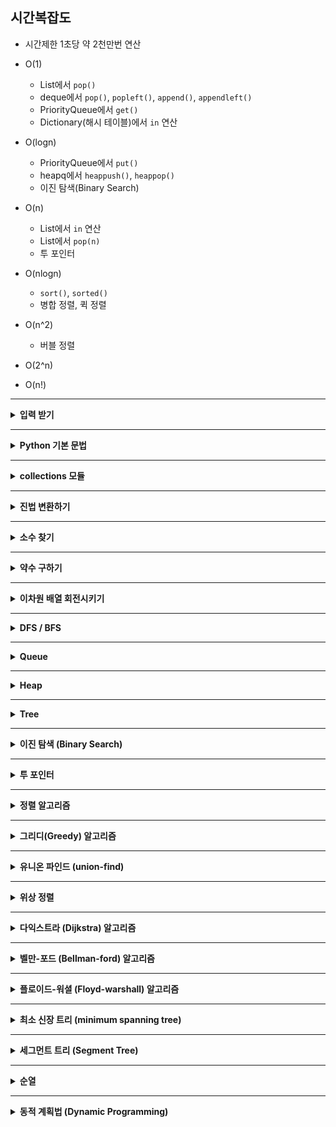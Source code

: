 
## 시간복잡도

- 시간제한 1초당 약 2천만번 연산

  
- O(1)
  - List에서 `pop()`
  - deque에서 `pop()`, `popleft()`, `append()`, `appendleft()`
  - PriorityQueue에서 `get()`
  - Dictionary(해시 테이블)에서 `in` 연산
- O(logn)
  - PriorityQueue에서 `put()`
  - heapq에서 `heappush()`, `heappop()`
  - 이진 탐색(Binary Search)
- O(n)
  - List에서 `in` 연산
  - List에서 `pop(n)`
  - 투 포인터
- O(nlogn)
  - `sort()`, `sorted()`
  - 병합 정렬, 퀵 정렬
- O(n^2)
  - 버블 정렬
- O(2^n)
- O(n!)


<hr>

<details>
<summary><b> 입력 받기</b></summary>

- 정수 1개<br>
  `num = int(input())` <br>
- 정수 2개 이상<br>
  `num1, num2 = map(int, input().split())` <br>
- 심화 버전<br>

  ```python
  lis = list(map(int, input().split()))  
  # 1 2 3 4 5 -> [1, 2, 3, 4, 5]
  ```
  
  ```python
  lis = list(map(int, input()))
  # 12345 -> [1, 2, 3, 4, 5]
  ```
  
  ```python
  lis = input().split()  
  # a b c d e -> ['a', 'b', 'c', 'd', 'e']
  ```
  
  ```python
  lis = []
  for _ in range(row):  # 행 수
    lis.append(list(map(int, input().split())))
  # 1 2 3
  # 4 5 6
  # ->
  # [[1, 2, 3], [4, 5, 6]]
  ```
  
- 효율적으로 입력 받기<br>
  ```python
  # 여러 줄을 반복해서 입력받아야할 때, input()을 사용하면 시간초과 에러가 발생하므로 sys.stdin.readline()를 사용
  import sys
  data = sys.stdin.readline().rstrip()  # rstrip()은 개행문자를 제거하기 위함
  ```

  ```python
  import sys
  input = sys.stdin.readline
  data = input()
  ```

- +_효율적으로 출력하기_
    - 주의) `print()` 안에 정수를 넣으면 TypeError가 발생하므로 `str()`로 형변환 해줘야함
    ```python
    import sys
    print = sys.stdout.write
    print('내용')
    ```
</details>
<hr>



<details>
<summary><b> Python 기본 문법</b></summary>

- <b>자주 쓰는 함수</b>
    - `리스트.insert(idx, value)`

    - 재귀함수의 최대 호출 횟수 제한 늘리기 (default: 3000)
        ```python
        import sys
        sys.setrecursionlimit(10000)
        ```
    
    <br>

- <b>Slicing</b>
    - 리스트 슬라이싱 결과 값은 리스트형
    - 실제 범위를 벗어나도 에러가 발생하지 않음!
      ```python
      lis = [2,4,6,8]
      lis[3:10]  # [8]
      ```
<br>

- <b> List Comprehension </b>

  - 기본 사용법
    ```python
    arr = [1,2,3,4,5]
    result = [x for x in arr]  # [1,2,3,4,5]
    ```
  - if문 사용
    ```python
    arr = [1,2,3,4,5]
    result = [x for x in arr if x < 3]  # [1,2]
    ```
  - if ~ else문 사용
    ```python
    arr = [5,3,2,7,1]
    result = ['small' if x < 3 else 'big' for x in arr]  # ['big', 'big', 'small', 'big', 'small']
    ```
    
<br>

- <b>리스트 → 문자열 </b>

  : 문자열이 들어 있는 리스트를 하나의 문자열로 합치기

    `''.join(리스트)`
    
<br>

- <b> 정렬하기 </b>

  - 리스트 정렬
  
    `리스트.sort()` : 리스트에 정렬된 값을 저장<br>
    `sorted(리스트)` : 리스트 값은 변하지 않고, 정렬된 값만 반환
    
    <br>
    
  - 문자열 정렬
  
    `sorted(문자열)` : 문자열 값은 변하지 않고, 정렬된 값만 리스트로 반환<br>
      
    <br>
    
  - `sort()`의 조건 지정하는 방법

      `lis = ["5e", "3a", "1a"]`일 때,
      
      1. 표현식 1개: 해당 표현식을 기준으로 정렬<br>
         `lis.sort(key=lambda x: x[1])    # ['3a', '1a', '5e']`
      
      2) 표현식 2개: 첫 번째 표현식을 우선으로 하고, 첫 번째 표현식이 같을 경우 두 번째 표현식에 따라 정렬<br>
        `lis.sort(key=lambda x: (x[1], x[0]))    # ['1a', '3a', '5e']`
         
<br>

- <b> 문자열이 알파벳/숫자인지 확인 </b>

  - 숫자로만 이루어져 있는지 확인: `문자열.isdecimal()`
    
  - 알파벳으로만 이루어져 있는지 확인: `문자열.isalpha()`
    
  - 숫자+알파벳으로 이루어져 있는지 확인: `문자열.isalnum()`
    
<br>

- <b>XOR 연산</b>
  
  : 값이 0이면 1로, 1이면 0으로 만들기

  - `^` 연산은 int형 변수에만 가능, '0111'과 같은 문자열에는 불가
  
    ```python
    num = 0
    print(num ^ 1)   # 1
    ```
    ```python
    num1 = 7    # 0111 (2진법)
    num2 = 8    # 1000 (2진법)
    print(num1 ^ num2)  # 15 (10진법) == 1111 (2진법)
    ```
    
<br>

- <b>Shift 연산</b>

  : bit를 한칸씩 밀기

    ```python
    num = 8 # 1000 (2진법)
    print(num >> 1) # 4 (10진법) == 0100 (2진법)
    print(num >> 2) # 2 (10진법) == 0010 (2진법)
    ```


</details><hr>


<details>
<summary><b> collections 모듈</b></summary>

- `defaultdict`
  - default 값을 설정하여 딕셔너리를 생성
  - 어떤 조건을 만족하면 특정 key의 value를 증가시키는 경우 유용하게 사용
    ```python
    dic = collections.defaultdict(int)  # default 값 : 0
    dic['A'] += 1 # 원래대로라면 존재하지 않는 key 값이므로 에러가 발생하지만, {'A': 1}이 됨
    ```

<br>

- `Counter`
  1. 원소의 빈도 세기<br>
     ```python
     from collections import Counter
     
     lis = ['a', 'b', 'b', 'c', 'b']
     
     # 기본 사용법
     Counter(lis)   # Counter({'b': 3, 'a': 1, 'c': 1})
     
     # List(Tuple) 형태로 전체 반환하기
     Counter(lis).most_common()   # [('b', 3), ('a', 1), ('c', 1)]
     
     # List(Tuple) 형태로 빈도 수 상위 k개 반환하기
     Counter(lis).most_common(2)  # [('b', 3), ('a', 1)]
     ```
    
  2. 두 리스트 빼기 (차집합)
      - 코드1) 중복 원소 제거
        ```python
        lis1 = ['a', 'b', 'b', 'c']
        lis2 = ['b', 'd']
        result = set(lis1) - set(lis2)  
        result = list(result) # ['a', 'c']
        ```
      - 코드2) 중복 원소 유지
        ```python
        from collections import Counter
        
        lis1 = ['a', 'b', 'b', 'c']
        lis2 = ['b', 'd']
        result = Counter(lis1) - Counter(lis2)    # Counter({'a': 1, 'b': 1, 'c': 1})
        ```

<br>

- `OrderedDict`
  - 딕셔너리의 입력 순서를 유지
  - Python 3.7 이상부터는 자동으로 입력 순서가 유지되지만, 혹시 모를 상황을 위해 사용하자.
  
    `collections.OrderedDict({'c': 1, 'a': 5, 'b': 4}) # 딕셔너리 형태 유지`
  
<br>

- `deque`
  - pop 연산을 자주 사용해야 할 때, 리스트 대신 deque를 이용하면 속도를 훨씬 높일 수 있다.
  - `append()`, `popleft()`, `pop()`, `appendleft()` 연산의 시간복잡도는 모두 O(1) 
    - _참고: List의 `pop(0)`는 O(n)_
  - `rotate(k)`: k가 양수이면 오른쪽으로 k칸 회전, k가 음수이면 왼쪽으로 k칸 회전

    ```python
    from collections import deque
    
    q = deque([1,3,5])
    
    q.pop() # 맨 뒤 원소 pop
    q.popleft() # 맨 앞 원소 pop, 리스트의 pop(0)과 동일한 역할
    
    q.append(10) # 맨 뒤에 원소를 삽입
    q.appendleft(10) # 맨 앞에 원소를 삽입
    
    q.rotate(1) # 오른쪽으로 한칸씩 이동 (ex: [1,3,5] -> [5,1,3])
    q.rotate(-1) # 왼쪽으로 한칸씩 이동  (ex: [1,3,5] -> [3,5,1])
    ```

</details>
<hr>


<details>
<summary><b> 진법 변환하기 </b></summary>

- n진법 → 10진법 변환: `int(수 문자열, n)`
  
    ```python
    print(int('1000', 2))   # 8
    ```
    
<br>
    
- 10진법 → 2진법 변환: `bin()`

  ```python
  num = 8
  print(bin(num))      # '0b1000'
  print(bin(num)[2:])  # '1000
  ```

</details><hr>


<details>
<summary><b> 소수 찾기 </b></summary>

- 2부터 **제곱근**까지 나누어떨어지는지 확인하기

    ```python
    # 기본 코드
    def isPrime(num):
        for i in range(2, int(num**0.5) + 1):
            if num % i == 0:
                return False
        return True
    ```
    ```python
    # 더 효율적인 코드
    def isPrime(num):
        if num % 2 == 0:
            return False
        for i in range(3, int(num**0.5) + 1, 2):
            if num % i == 0:
                return False
        return True
    ```

- 에라토스테네스의 체
  
    : 주어진 범위의 값들 중 소수를 모두 찾아야할 때, 2부터의 배수들을 모두 제외시키는 방법

    ```python
    # 1부터 100까지의 수 중 소수를 출력하시오.
    
    n = 100
    primes = [True] * (n+1) # [0]는 사용안함
    primes[1] = False   # 1은 False 처리
    
    for i in range(2, int(n**0.5)+1): # 2 ~ √n
        # i의 배수들을 False 처리하기 (i 자신은 X)
        for idx in range(i+i, n+1, i):
            primes[idx] = False
    
    # 소수들을 출력
    for idx in range(1, n+1):
        if primes[idx]:
            print(idx)
    ```


</details><hr>


<details>
<summary><b> 약수 구하기 </b></summary>


  방법1: 해당 값(n)까지의 모든 값을 확인하기 _=> 비효율적_

  방법2: &radic;n까지의 모든 값 i를 확인하는데, 이 때 대응되는 n//i 값도 넣어준다 (제곱수인지 확인하고 넣기)
  ```python
  div_list = []
  for i in range(1, int(n**0.5)+1):
      if n % i == 0:    # i는 n의 약수
          div_list.append(i)
          if n // i != i:   # n//i는 n의 약수
              div_list.append(n//i)
  div_list = sorted(div_list)   # 오름차순 정렬
  ```
  <br>

  - +) 약수의 개수가 홀수인지 짝수인지 구하기
    - 해당 값이 제곱수이면 약수의 개수는 홀수, 제곱수가 아니면 약수의 개수는 짝수
      - 제곱수 판별 : `if int(n**0.5) == n**0.5:`
  
</details><hr>


<details>
<summary><b> 이차원 배열 회전시키기</b></summary>

```python
def rotate(arr):    # arr는 이차원 배열
    row, col = len(arr), len(arr[0])
    rotated_arr = [[0] * row for _ in range(col)]
    for i in range(row):
        for j in range(col):
            rotated_arr[j][row-1-i] = arr[i][j] # 핵심!
    return rotated_arr
```

</details><hr>


<details>
<summary><b> DFS / BFS </b></summary>

  - <b>DFS</b>
    - 깊게 탐색
    - **재귀함수** or Stack을 이용해 구현
    - 시간복잡도: O(V+E)
        - V는 노드 수, E는 간선 수
    
    ```python
    # 재귀함수로 구현
    
    def dfs(node):
        visited[node] = True
        print(node, end=' ')    # 출력
        for adj_node in graph[node]:
            if not visited[adj_node]:
                dfs(graph, adj_node, visited)
    
    n = 5
    graph = [
        [],     # [0]은 사용하지 않음
        [2,3],
        [1,4,5],
        [1],
        [2,5],
        [2,4],
    ]
    visited = [False] * (n+1)   # [0]은 사용하지 않음
    dfs(1)   # 시작 노드: 1
    # 출력 결과: 1 2 4 5 3
    ```

<br>
      
  - <b>BFS</b>
    - 넓게 탐색
    - **Queue**를 이용해 구현
    - 시간복잡도: O(V+E)
        - V는 노드 수, E는 간선 수
    - 최단 경로 찾을 때 자주 사용

    ```python
    from collections import deque
    
    def bfs(start):
        q = deque()
        q.append(start)
        visited[start] = True
    
        while q:
            node = q.popleft()
            print(node, end=' ')    # 출력
            for adj_node in graph[node]:
                if not visited[adj_node]:
                    q.append(adj_node)
                    visited[adj_node] = True
    
    n = 5
    graph = [
        [],     # [0]은 사용하지 않음
        [2,3],
        [1,4,5],
        [1],
        [2,5],
        [2,4],
    ]
    visited = [False] * (n+1)   # [0]은 사용하지 않음
    bfs(1)   # 시작 노드: 1
    # 출력 결과: 1 2 3 4 5
    ```
    
    <br>

    - __BFS와 다익스트라의 차이점__
        - BFS와 다익스트라 모두 그래프에서 최단 경로를 찾기 위한 알고리즘이다. 
        - BFS에서는 간선의 수를 최소로 하는 반면, 다익스트라에서는 가중치의 합을 최소로 한다.
          - 즉, 돌아가는 경로여도 가중치 합이 최소이기만 하면 된다면 다익스트라를 사용
        - BFS에서는 가중치가 없거나 동일한 반면, 다익스트라에서는 가중치가 다를 수 있다. 
        - BFS에서는 Queue를 사용하는 반면, 다익스트라에서는 Priority Queue 또는 Heap을 사용한다.
        - 현재 노드의 인접 노드들을 탐색할 때, BFS에서는 방문한 적이 없는지 확인하는 반면, 다익스트라에서는 최소 거리인지 확인한다.
 
</details><hr>


<details>
<summary><b> Queue</b></summary>

- FIFO (First In First Out)
- 일반적으로 `deque`를 사용해 구현
  - 삽입: `append()` (`appendleft()`도 있음)
  - 제거: `popleft()` (`pop()`도 있음)
    ```python
    from collections import deque
    
    queue = deque()
    queue.append(3)
    queue.append(1)
    queue.popleft() # 3
    ```
  - 주의) `append()`에 리스트를 전달하면 리스트 전체를 하나의 원소로 추가하므로, 이 경우 `extend()`를 사용
    ```python
    queue = deque()
    queue.append(0)
    queue.append([1,2,3])
    # queue: deque([0,[1,2,3]])
    
    queue = deque()
    queue.append(0)
    queue.extend([1,2,3])
    # queue: deque([0,1,2,3])
    ```
   

- <b>우선순위 큐 (Priority Queue)</b>
  
  : 단순히 먼저 들어온 값을 반환하지 않고, 저장된 값들을 **정렬**해서 가장 작은 값을 반환함

  - 일반적으로 `PriorityQueue`를 사용해 구현
    - 삽입: `put()`
    - 제거: `get()`
    - 오름차순 말고 다른 기준으로 반환하고 싶으면, `(우선순위, 값)` 튜플로 저장
      - ex: `(1, 'lemon')`
      - 우선순위가 동일한 튜플들은 값에 따라 정렬됨
    - 주의) `while queue:` 하면 항상 True이므로 `while queue.qsize() > 0:`으로 사용
    ```python
    from queue import PriorityQueue
    
    queue = PriorityQueue()
    
    queue.put(3)
    queue.put(1)
    queue.put(5)
    print(queue.get())  # 1
    print(queue.get())  # 3
    print(queue.get())  # 5
    ```
      
      ```python
      from queue import PriorityQueue
      
      queue = PriorityQueue()
      
      queue.put((2, 'apple'))
      queue.put((1, 'lemon'))
      queue.put((1, 'blueberry'))
      print(queue.get())  # (1, 'blueberry')
      print(queue.get())  # (1, 'lemon')
      print(queue.get())  # (2, 'apple')
      ```
  
  - `heapq`로도 구현 가능
      ```python
      import heapq
      
      heap = []
      heapq.heappush(heap, 3)
      heapq.heappush(heap, 1)
      heapq.heappop(heap)   # 1
      ```
      ```python
      import heapq
      
      heap = [3,5,1,4,2]
      heapq.heapify(heap)
      heapq.heappop(heap)   # 1
      ```

</details><hr>


<details>
<summary><b> Heap </b></summary>

  - 최소값/최대값을 반복적으로 찾아야할 때 유용함
  - Heap은 완전이진트리이므로 높이가 logn => 모든 노드에 대해 연산을 해야하므로 시간복잡도는 O(nlogn)
  - pop 연산을 하면 루트 노드의 값이 반환됨 (min heap이면 최소값, max heap이면 최대값)
  - `heapq` 모듈은 min heap만을 지원함
    - max heap을 사용해야한다면 원소를 모두 음수로 만들어서 사용하면 됨.

    ```python
    import heapq
    
    # heap을 만들면서 원소를 하나씩 집어넣기
    heap = []
    heapq.heappush(heap, 1)
    heapq.heappush(heap, 2)
    heapq.heappop(heap)  # 1
    ```
    ```python
    import heapq
    
    # 리스트를 한번에 heap으로 만들기
    heap = [1, 2]
    heapq.heapify(heap)
    heapq.heappop(heap)  # 1
    ```
    
  - heap을 비우려면
    - `heap = []`로 리스트를 재생성해주면 됨
      

  ![min heap.png](images/min heap.png)
  - _Binary Search Tree의 성질과 헷갈리지 말 것!_

</details><hr>


<details>
<summary><b> Tree</b></summary>

- **Binary Tree**
    - 자식 노드의 수는 최대 2개
    - 일반적으로 리스트로 구현
        - root 노드의 index는 1
        - index로 노드를 이동하는 방법
            - 루트 노드로 이동 => `index = 1`
            - 부모 노드로 이동 => `index = index / 2`
            - 왼쪽 자식 노드로 이동 => `index = index * 2`
            - 오른쪽 자식 노드로 이동 => `index = index * 2 + 1`
    - 시간복잡도: O(logn) (최악의 경우 skewed tree이면 O(n))

<br>

- **Binary Search Tree**
    - 자식 노드의 수는 최대 2개
    - 어떤 노드의 왼쪽 서브트리는 해당 노드 값보다 작은 값을 갖는 노드들로 이루어짐
    - 어떤 노드의 오른쪽 서브트리는 해당 노드 값보다 큰 값을 갖는 노드들로 이루어짐
        ![binary search tree.png](images/binary search tree.png)
</details><hr>


<details>
<summary><b> 이진 탐색 (Binary Search)</b></summary>

  : start, mid, end를 사용하면서, mid의 값이 찾는 값과 일치하는지 확인을 반복하는 방법
  - 이진 탐색을 사용하려면 리스트가 **정렬**되어 있어야함!
  - 값의 갯수 or 범위가 엄청 클 때 많이 사용
  - 시간복잡도: O(logn)
  - **코딩테스트 자주 출제** 
    
  <br>

  - 코드1. 재귀로 구현
    ```python
    arr = [0,2,4,6,8]
    target = 4
    
    def binary_search(start, end):
        if start > end: # 해당 값이 없는 경우
            return -1
        
        mid = (start + end) // 2
        if arr[mid] == target:
            return mid
        elif arr[mid] > target:
            # end = mid - 1
            return binary_search(arr, target, start, mid-1)
        else:
            # start = mid +1
            return binary_search(arr, target, mid+1, end)
        
    binary_search(0, len(arr)-1)  # 2
    ```
  - 코드2. 반복문으로 구현
    ```python
    arr = [0,2,4,6,8]
    target = 4
    
    def binary_search(start, end):
        while start <= end:
            mid = (start + end) // 2
            
            if arr[mid] == target:
                return mid
            elif arr[mid] > target:
                end = mid - 1
            else:
                start = mid + 1
        return -1 # 해당 값이 없는 경우
        
    binary_search(0, len(arr)-1)  # 2
    ```

</details><hr>


<details>
<summary><b> 투 포인터 </b></summary>

  : start 포인터와 end 포인터를 설정하고 값의 범위를 따져 포인터를 한칸씩 이동시킴
  
  - 시간복잡도: O(n)
  - 시간복잡도가 낮기 때문에, 주로 값의 범위가 크거나 갯수가 많을 때 사용함
  
  
  - 예제1. k를 연속된 수들의 합으로 나타낼 수 있는 경우의 수
    ```python
    start, end = 1, 1 # 자연수여야하므로 1로 할당
    sum = 1
    answer = 1    # k 하나로만 구성된 경우를 포함
    while end < k:
        if sum < k:
            end += 1
            sum += end
        elif sum == k:
            end += 1
            sum += end
            answer += 1
        else:
            start += 1
            sum -= start
    print(answer)
    ```
  - 예제2. k를 두 수의 합으로 나타낼 수 있는 경우의 수
    ```python
    numbers = [2, 6, 4, 1, 5, 3]
    numbers.sort()    # [1, 2, 3, 4, 5, 6]
    
    start, end = 0, len(numbers)-1
    answer = 0
    while start < end:
        if numbers[start] + numbers[end] > k:
            end -= 1
        elif numbers[start] + numbers[end] == k:
            answer += 1
            end -= 1
        else:
            start += 1
    print(answer)
    ```

</details><hr>


<details>
<summary><b> 정렬 알고리즘</b></summary>

1. <b>병합(merge) 정렬</b>

    : 리스트를 두 개의 부분집합으로 반복해 나누고, 이미 정렬된 부분집합들을 병합하며 정렬하는 방식

    - 재귀함수를 통해 리스트를 쪼갠 후, 투 포인터를 이용해 두 부분집합에서 작은 값부터 집어넣음
    - 시간복잡도: O(nlogn)
    - **코딩테스트에서 자주 등장**
    
    ```python
    arr = [3,5,4,1,2]
    
    def merge_sort(arr):
        if len(arr) <= 1:
            return arr
    
        # 리스트 쪼개기
        mid = len(arr) // 2
        left_arr = merge_sort(arr[:mid])
        right_arr = merge_sort(arr[mid:])
        
        # 투 포인터를 활용해 작은 값부터 집어넣음
        merged_arr = []
        l, r = 0, 0
        while l < len(left_arr) and r < len(right_arr):
            if left_arr[l] < right_arr[r]:
                merged_arr.append(left_arr[l])
                l += 1
            else:
                merged_arr.append(right_arr[r])
                r += 1
        # 남은 원소들 삽입
        if l < len(left_arr):
            merged_arr += left_arr[l:]
        else:
            merged_arr += right_arr[r:]
            
        return merged_arr
    ```

2. <b>버블(bubble) 정렬</b>

    : 인접 값끼리 비교해서 swap하며 정렬하는 방식
   
    - 시간복잡도: O(n^2)
    ```python
    arr = [3,5,4,1,2]
    n = len(arr)
    for i in range(n-1):
        for j in range(n-1-i):
            if arr[j] > arr[j+1]:   # swap
                arr[j], arr[j+1] = arr[j+1], arr[j]
    ```

3. <b>삽입(insertion) 정렬</b>

    : 특정 값을 이미 정렬된 영역의 값들과 하나씩 비교해서 swap하면서 적절한 위치에 삽입하는 방식

    - i는 index 1부터 오른쪽으로, j는 index i부터 왼쪽으로 이동.
    - 시간복잡도: O(n^2)
    ```python
    arr = [3,5,4,1,2]
    n = len(arr)
    for i in range(1, n):
        for j in range(i, 0, -1):
            if arr[j-1] > arr[j]:   # swap
                arr[j-1], arr[j] = arr[j], arr[j-1]
            else:
                break
    ```

4. <b>퀵(quick) 정렬</b>

    : pivot을 선정해 해당 값을 기준으로 대소비교하면서 정렬하는 방식

    - 재귀함수 이용
    - 시간복잡도: O(nlogn) _(로 알고 있으면 되고 최악의 경우 O(n^2)임)_
    
    ```python
    arr = [3,5,4,1,2]
    
    def quick_sort(arr):
        if len(arr) <= 1:
            return arr
        
        pivot = arr[0]  # 첫번째 원소를 pivot으로 설정
        small_arr = [x for x in arr[1:] if x <= pivot]
        large_arr = [x for x in arr[1:] if x > pivot]
        
        return quick_sort(small_arr) + [pivot] + quick_sort(large_arr)
    
    print(quick_sort(arr))  # [1,2,3,4,5]
    ```

5. <b>선택(selection) 정렬</b>

    : 남은 부분에서 최소값을 찾고 남은 부분의 맨 앞에 있는 데이터와 swap하며 정렬하는 방식 (최대값도 가능)

    - 시간복잡도: O(n^2)
    - 구현이 복잡하고 시간복잡도도 높아 코테에서 잘 사용하지 않음!

</details><hr>


<details>
<summary><b> 그리디(Greedy) 알고리즘</b></summary>

: 현재 상태에서 최선의 선택지가 전체에서 최선의 선택지라고 가정하는 알고리즘

- 수행 과정
    1. 현재 상태에서 최선의 해를 선택한다.
    2. 선택한 해가 전체 문제의 제약 조건에 벗어나지 않는지 확인한다.
    3. 현재까지 선택한 해의 집합이 전체 문제를 해결할 수 있는지 확인한다. <br>
       해결하지 못한다면 1번으로 돌아가 반복한다.
       
- 대표 문제: 최소 갯수의 동전을 사용해 주어진 금액 만들기

</details><hr>


<details>
<summary><b> 유니온 파인드 (union-find)</b></summary>

- union(a, b)
  - a 노드의 대표 노드와 b 노드의 대표 노드 중, 더 큰 대표 노드를 더 작은 대표 노드에 연결시킴
- find(a)
  - a 노드의 대표 노드를 반환
  - 재귀를 통해서 대표 노드를 찾음
  - 대표 노드를 찾은 후, 재귀를 빠져나오면서 거치는 모든 노드의 대표 노드를 업데이트함
    => 그래프를 정돈하고 시간 복잡도를 줄이는 역할을 함
    
- 구현 코드
    ```python
    parents = list(range(n + 1))    # 각 노드의 대표 노드를 의미
  
    def find(a):
        if a == parents[a]:  # 대표노드
            return a
        else:
            parent_a = find(parents[a])
            parents[a] = parent_a  # 대표노드 업데이트
            return parent_a
      
    def union(a, b):
        parent_a = find(a)
        parent_b = find(b)
        
        if parent_a <= parent_b:
            parents[parent_b] = parent_a
        else:
            parents[parent_a] = parent_b
        # 아래처럼 작성하지 않게 주의!! 대표노드끼리 연결을 해야함
        # if a <= b:
        #     parents[b] = parent_a
        # else:
        #     parents[a] = parent_b
    ```

- 자주 실수하는 부분
    - find 연산에서, 재귀를 빠져나오면서 모든 노드의 대표 노드를 꼭 업데이트해야 함
    - union 연산에서, a와 b 노드끼리 연결하는 게 아니라 a와 b의 대표노드끼리 연결해야 함
    
</details><hr>


<details>
<summary><b> 위상 정렬</b></summary>

: 사이클이 없는 방향 그래프에서 **노드의 순서**를 찾는 알고리즘

- 정렬 결과가 유일하지는 않음
- 시간복잡도: O(V+E)


- 구현 방법
    1. 그래프와 별개로, 자기 자신을 가리키는 간선의 수를 의미하는 진입차수(in-degree) 리스트를 만듦
    2. 진입차수가 0인 노드들을 queue에 삽입
    3. queue에서 노드를 뽑고 (결과값에 저장)<br>
      해당 노드가 가리키는 노드들의 진입차수를 1 감소시킴<br>
      감소 후 진입차수가 0이 된 노드들을 queue에 삽입
    4. queue가 빌 때까지 3번 작업을 반복

    ```python
    from collections import deque
    
    n = 5
    graph = [
        [],     
        [2,3],  # node 1
        [4,5],  # node 2
        [4],    # node 3
        [5],    # node 4
        [],     # node 5
    ]
    
    # 1번 작업
    indegree = [0, 0, 1, 1, 2, 2]
    
    # 2번 작업
    queue = deque()
    for i in range(1, n+1):
        if indegree[i] == 0:
            queue.append(i)
            
    while queue:
        # 3번 작업
        node = queue.popleft()
        print(node, end=' ')    # 결과 값 출력
        for next_node in graph[node]:
            indegree[next_node] -= 1
            if indegree[next_node] == 0:
                queue.append(next_node)
    ```

</details><hr>


<details>
<summary><b> 다익스트라 (Dijkstra) 알고리즘</b></summary>

: 특정 노드에서 다른 모든 노드들까지의 **최단 거리**를 구할 때 사용

- 특징
  - 노드 간 거리가 주어지는 방향 그래프여야 함 
  - 거리는 모두 **양수**여야 함
- 시간복잡도: O(ElogV)


- 구현 방법
    1. (노드, 거리)를 인접 리스트에 저장해 그래프를 만든다.
    2. `distance` 리스트를 만들고, 출발 노드의 거리는 0, 다른 노드들의 거리는 INF로 초기화한다.
    3. 거리가 가장 작은 노드를 선택한다.
       - 이를 위해 **우선순위 큐**를 사용해야 함 (`PriorityQueue` / `heapq`)
       - 큐에 (거리, 노드) 순으로 저장해야 함
    4. 선택한 노드에 연결된 노드들에 대해 거리를 업데이트한다.
        - `distance[adj_node]`과 `dist + adj_dist` 중 더 작은 것
    5. 모든 노드가 선택될 때까지 3~4번을 반복한다.
    

- 코드1: `heapq`로 구현
    ```python
    import heapq
    
    graph = [[] for _ in range(n + 1)]
    for _ in range(d):
        src_node, tgt_node, dist = map(int, input().split())
        graph[src_node].append((tgt_node, dist))
    
    INF = 10 ** 5
    distance = [INF] * (n + 1)
    
    # priority queue 만들기
    queue = []
    heapq.heappush(queue, (0, start))   # (거리, 노드) 순으로 저장
    distance[start] = 0
    
    # 다익스트라 알고리즘
    while queue:
        dist, node = heapq.heappop(queue)  # 가장 거리가 작은 노드 반환
        if dist > distance[node]:   # invalid
            continue
        for adj_node, adj_dist in graph[node]:
            if dist + adj_dist < distance[adj_node]:  # 최단 거리 업데이트
            # if distance[node] + adj_dist < distance[adj_node]:  # 이렇게 작성하지 않도록 주의!
                distance[adj_node] = dist + adj_dist
                heapq.heappush(queue, (distance[adj_node], adj_node))   # (거리, 노드) 순으로 저장
    ```
  
- 코드2: `PriorityQueue`로 구현
    ```python
    from queue import PriorityQueue
    
    graph = [[] for _ in range(n + 1)]
    for _ in range(d):
        src_node, tgt_node, dist = map(int, input().split())
        graph[src_node].append((tgt_node, dist))
    
    INF = 10 ** 5
    distance = [INF] * (n + 1)
    
    # priority queue 만들기
    queue = PriorityQueue()
    queue.put((0, start))   # (거리, 노드) 순으로 저장
    distance[start] = 0
    
    # 다익스트라 알고리즘
    while queue.qsize() > 0:
        dist, node = queue.get()  # 가장 거리가 작은 노드 반환
        if dist > distance[node]:   # invalid
            continue
        for adj_node, adj_dist in graph[node]:
            if dist + adj_dist < distance[adj_node]:  # 최단 거리 업데이트
                distance[adj_node] = dist + adj_dist
                queue.put((distance[adj_node], adj_node))   # (거리, 노드) 순으로 저장
    ```
<br>

  - __BFS와 다익스트라의 차이점__
    - BFS와 다익스트라 모두 그래프에서 최단 경로를 찾기 위한 알고리즘이다. 
    - BFS에서는 간선의 수를 최소로 하는 반면, 다익스트라에서는 가중치의 합을 최소로 한다.
      - 즉, 돌아가는 경로여도 가중치 합이 최소이기만 하면 된다면 다익스트라를 사용
    - BFS에서는 가중치가 없거나 동일한 반면, 다익스트라에서는 가중치가 다를 수 있다. 
    - BFS에서는 Queue를 사용하는 반면, 다익스트라에서는 Priority Queue 또는 Heap을 사용한다.
    - 현재 노드의 인접 노드들을 탐색할 때, BFS에서는 방문한 적이 없는지 확인하는 반면, 다익스트라에서는 최소 거리인지 확인한다.
 
</details><hr>


<details>
<summary><b> 벨만-포드 (Bellman-ford) 알고리즘</b></summary>

: 특정 노드에서 다른 모든 노드들까지의 **최단 거리**를 구할 때 사용 (음수 거리가 있을 때!) 

- 특징
  - 노드 간 거리가 주어지는 방향 그래프여야 함 
  - 거리가 **음수**여도 됨
  - 노드가 n개일 때 엣지의 최대 갯수는 (n-1)이므로 거리 업데이트를 (n-1)번 반복
- 시간복잡도: O(VE)
- 코딩테스트에서는 최단 거리 구하는 문제보다 음수 사이클을 판별하는 문제가 더 많이 출제됨


- 구현 방법
    1. 그래프를 **엣지 리스트**로 구현한다.
       - 엣지 리스트의 각 인덱스마다 (노드1, 노드2, 가중치)가 저장됨
    2. `distance` 리스트를 만들고, 출발 노드의 거리는 0, 다른 노드들의 거리는 INF로 초기화한다.
    3. 거리 업데이트를 (n-1)번 반복한다.
        - `distance[src_node] == INF`일 때, 값을 업데이트하지 X
        - `distance[src_node] + weight < distance[tgt_node]`일 때, `distance[tgt_node]`를 업데이트 
    4. **음수 사이클**이 존재하는지 확인한다.
        - 모든 엣지를 한번씩 다시 사용해 업데이트된 노드가 있는지 확인
        - 업데이트가 일어났으면 음수 사이클이 존재하는 것 => 최단 거리 찾을 수 없음

    ```python
    # 그래프를 엣지 리스트로 구현
    graph = []
    for _ in range(m):
        src_node, tgt_node, dist = map(int, input().split())
        graph.append((src_node, tgt_node, dist))
        
    # distance 리스트 만들기
    INF = 10 ** 6
    distance = [INF] * (n+1)
    
    # start 노드
    start = 1
    distance[start] = 0
    
    # 벨만-포드 알고리즘
    for _ in range(n-1):    # (n-1)번 반복
        for (src_node, tgt_node, dist) in graph:
            if distance[src_node] != INF and distance[src_node] + dist < distance[tgt_node]:
                distance[tgt_node] = distance[src_node] + dist
    # 음수 사이클 판별
    neg_cycle = False
    for (src_node, tgt_node, dist) in graph:    # 1번 반복
        if distance[src_node] != INF and distance[src_node] + dist < distance[tgt_node]:
            # 업데이트가 일어나는 경우 (음수 사이클 존재)
            neg_cycle = True
            break
    ```

</details><hr>


<details>
<summary><b> 플로이드-워셜 (Floyd-warshall) 알고리즘</b></summary>

: 모든 노드 간에 **최단 거리**를 구할 때 사용

- 특징
    - 노드 간 거리가 주어지는 방향 그래프여야 함
    - 거리가 **음수**여도 됨
    - Dynamic Programming의 원리를 이용
        - A → B 로 가는 최단 경로를 구했을 때, 그 경로 위에 존재하는 C 노드에 대해 A → C, C → B 경로 역시 최단 경로임
- 시간복잡도: O(V^3)
    - 시간복잡도가 높기 때문에 노드 수는 적게 주어짐


- 구현 방법
    1. `distance` 리스트를 이차원으로 만들고, 자기 자신을 뜻하는 대각선 칸의 거리는 0, 다른 칸의 거리는 INF로 초기화한다.
    2. 그래프의 데이터를 `distance` 리스트에 저장한다.
    3. 3중 for문으로 **점화식**에 따라 거리를 업데이트한다. 
       - for문 순서: 경유 노드 K에 대해 → 출발 노드 S에 대해 → 도착 노드 E에 대해
       - 점화식: `distance[S][E] = min(distance[S][E], distance[S][K] + distance[K][E])`
        
    ```python
    # distance 리스트 만들기
    INF = 10 ** 6
    distance = [[INF] * (n+1) for _ in range(n+1)]
    for i in range(1, n+1):
        distance[i][i] = 0
    
    # 그래프의 데이터를 distance 리스트에 저장하기
    for _ in range(m):
        s, e, dist = map(int, input().split())
        if distance[s][e] > dist:
            distance[s][e] = dist
    
    # 플로이드-워셜 알고리즘
    # 3중 for문으로 거리 업데이트
    for k in range(1, n+1):
        for i in range(1, n+1):
            for j in range(1, n+1):
                if distance[i][j] > distance[i][k] + distance[k][j]:    # 점화식
                    distance[i][j] = distance[i][k] + distance[k][j]
    ```


</details><hr>


<details>
<summary><b> 최소 신장 트리 (minimum spanning tree)</b></summary>

: 그래프에서 **모든 노드를 연결**할 때 사용된 **에지들의 가중치 합을 최소**로 하는 트리

- 특징
    - 사이클이 생기지 않도록 연결함
    - 노드가 n개이면 최소 신장 트리를 구성하는 <b>에지는 항상 (n-1)개</b>
    - <b>유니온 파인드</b>를 활용해 구현


- 구현 방법
    1. 그래프를 **엣지 리스트**로 구현한다. 유니온 파인드 리스트도 초기화한다.
        - 엣지 리스트의 각 인덱스마다 (노드1, 노드2, 가중치)가 저장됨
    2. 엣지 리스트를 가중치 기준으로 정렬한다.
        - 이를 위해 엣지 리스트를 우선순위 큐로 구현
    3. 가중치가 낮은 엣지부터 순서대로 선택해, 사이클이 형성되지 않는지 확인 후 두 노드를 연결한다.
        - 사이클 형성 확인: find 연산
        - 두 노드를 연결: union 연산
    4. 연결된 엣지가 (n-1)개가 될 때까지 3번 작업을 반복한다.
    
    ```python
    from queue import PriorityQueue
    import sys
    input = sys.stdin.readline
    
    V, E = map(int, input().split())
    queue = PriorityQueue()
    for _ in range(E):
        node1, node2, weight = map(int, input().split())
        queue.put((weight, node1, node2))  # weight 기준으로 정렬
    parents = list(range(V + 1))
    
    
    def find(node):
        if node == parents[node]:
            return node
        else:
            parent_node = find(parents[node])
            parents[node] = parent_node
            return parent_node
    
    def union(node1, node2):
        node1_parent = find(node1)
        node2_parent = find(node2)
        if node1_parent <= node2_parent:
            parents[node2_parent] = node1_parent
        else:
            parents[node1_parent] = node2_parent
    
    
    weight_sum, edge_cnt = 0, 0
    while queue.qsize() > 0 and edge_cnt < V-1:
        weight, node1, node2 = queue.get()
    
        # 사이클 형성 여부 확인
        node1_parent, node2_parent = find(node1), find(node2)
        if node1_parent == node2_parent:  # 연결 X
            continue
    
        # 두 노드 연결
        union(node1, node2)
        weight_sum += weight
        edge_cnt += 1
    
    print(weight_sum)
    ```
</details><hr>


<details>
<summary><b> 세그먼트 트리 (Segment Tree)</b></summary>

: 데이터의 특정 **구간 합**과 **업데이트**를 빠르게 수행하기 위해 사용

- 세그먼트 트리의 종류: 구간 합, 최대값, 최소값



- 세그먼트 트리 만들기
    - 데이터가 $N$개일 때, $2^k >= N$ 을 만족하는 최소의 $k$를 구한 후, $2^{k+1}$ 크기의 트리 리스트를 만듦
    - 트리 리스트의 $2^k$ index부터 주어진 데이터 $N$개를 채움 (Leaf 노드)
    - 채워진 값을 이용해 부모 노드로 올라가면서 세그먼트 트리의 종류에 따라 값을 채움
        - 구간 합: tree[i] = tree[2i] + tree[2i+1]
        - 최대값: tree[i] = max(tree[2i], tree[2i+1])
        - 최소값: tree[i] = min(tree[2i], tree[2i+1])
    

- 구간 합/최대값/최소값 구하기
    - 주어진 질의 index를 세그먼트 트리의 Leaf 노드에 해당하는 index로 변경
        - 세그먼트 트리 index = 질의 index + ($2^k - 1$)
    - 다음의 과정을 거침
        1. `start_index % 2 == 1`이면 해당 노드를 선택해 연산 수행
            - `start_index += 1`
        2. `end_index % 2 == 0`이면 해당 노드를 선택해 연산 수행
            - `end_index -= 1`
        3. start_index의 depth 변경: `start_index = start_index // 2`
        4. end_index의 depth 변경: `end_index = end_index // 2`
        - a~d 작업을 반복하다가 `start_index > end_index`가 되면 종료
    

- 값 업데이트하기
    - 업데이트된 노드의 값과 부모가 같은 다른 자식 노드의 값에 대해 연산하고 계속해서 부모 노드로 올라감
    - 업데이트가 일어나지 않으면 종료
    - ex) 최대값 트리에서, 6번 노드의 값이 업데이트됨 → 6번과 7번 노드의 값 중 더 큰 값을 부모인 3번 노드에 업데이트 → 3번 노드와 2번 노드 값 비교해서 더 큰 값을 부모인 1번 노드에 업데이트


- 코드
    ```python
    # 2^k>=N 만족하는 k 구하기
    length = N
    k = 0
    while length != 0:
        length = length // 2
        k += 1
    # N: 5, k = 0
    # N: 2, k = 1
    # N: 1, k = 2
    # N: 0, k = 3
    
    # 2^(k+1) 크기의 리스트 만들기
    # 최소값 트리에서는 INF로 초기화, 구간합/최대값 트리에서는 0으로 초기화
    INF = 10 ** 6
    tree_size = 2 ** (k+1)
    tree = [INF] * (tree_size + 1)  # [0]은 사용 X
    
    # 2^k index부터 주어진 데이터 저장
    for i in range(2**k, 2**k + N):
        tree[i] = int(input())  # 데이터 입력
    
    # 부모 노드로 올라가면서 값 채우기
    i = tree_size
    while i != 1:   # 1이면 Root 노드이므로 종료
        if tree[i//2] > tree[i]:
            tree[i//2] = tree[i]
        i -= 1
        
  
    # a번째부터 b번째 값 중에서 최소값 구하기
    start, end = a + (2**k - 1), b + (2**k - 1) # 질의 index를 세그먼트 트리의 index로 변경
    selected_nums = []
    while start <= end:
        if start % 2 == 1:
            selected_nums.append(tree[start])
            start += 1
        if end % 2 == 0:
            selected_nums.append(tree[end])
            end -= 1
        start = start // 2
        end = end // 2
    
    answer = sum(selected_nums)
    answer = max(selected_nums)
    answer = min(selected_nums)
    ```

</details><hr>


<details>
<summary><b> 순열</b></summary>

- 라이브러리 활용 코드
    ```python
    from itertools import permutations
    
    li1 = [1,2,3,4]
    
    permutations(li1)       # 4!
    permutations(li1, r=2)  # 4P2
    ```
    - 결과로 객체를 반환하므로 list()를 씌워주자. 내부 값들은 튜플 형태이다.


- n개의 수로 순열을 만드는 상황에서, 다음을 이용하자. 
    - 1번째 자릿수가 정해졌다고 가정했을 때, 그 다음에 올 수 있는 경우의 수는 (n-1)!이다.
    - 2번째 자릿수가 정해졌다고 가정했을 때, 그 다음에 올 수 있는 경우의 수는 (n-2)!이다.
    - ...
    - [참고 블로그](https://kosaf04pyh.tistory.com/211)

</details><hr>


<details>
<summary><b> 동적 계획법 (Dynamic Programming)</b></summary>

: 복잡한 문제를 여러 개의 간단한 문제로 분리하고, 부분 문제들을 해결함으로써 최종적인 문제의 답을 구하는 방법

- 큰 문제를 작은 문제로 나눌 수 있어야함
- 작은 문제들이 반복적으로 나타나고 사용되며, 이 결과값은 항상 같아야함
- 모든 작은 문제의 결과값은 한번만 계산하여 DP 테이블에 저장 (Memoization)
- Top-down 방식 또는 Bottom-up 방식으로 구현할 수 있음
    - Top-down 방식: 주로 재귀함수 사용
    - Bottom-up 방식: 주로 반복문 사용
- 동적 계획법으로 풀 수 있다고 판단했으면 점화식 세우기


- 대표적인 문제
    - 피보나치 수열
    - LCS (Longest Common Subsequence)
        - [백준 9252번 문제](https://www.acmicpc.net/problem/9252)
    - 타일 채우기
        - [백준 11726번 문제](https://www.acmicpc.net/problem/11726)

</details>